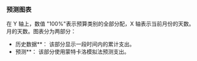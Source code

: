### 预测图表

在 Y 轴上，数值 "100%"表示预算类别的全部分配，X 轴表示当前月份的天数。月的天数。图表分为两部分：
- 历史数据**： 该部分显示一段时间内的累计支出。
- 预测**： 该部分使用蒙特卡洛模拟法预测支出。
